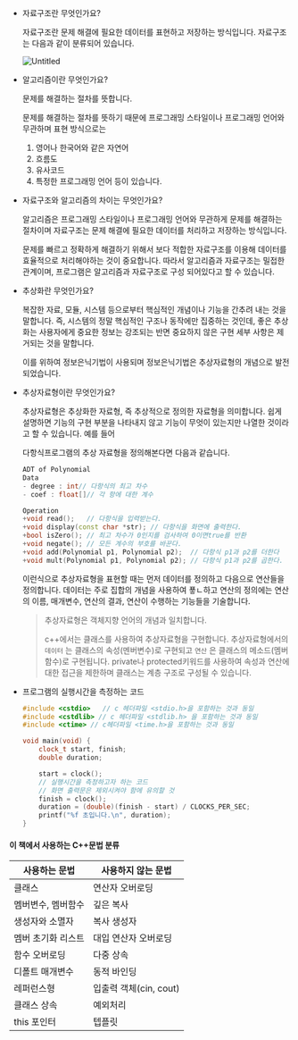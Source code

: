 

- 자료구조란 무엇인가요?
    
    자료구조란 문제 해결에 필요한 데이터를 표현하고 저장하는 방식입니다. 자료구조는 다음과 같이 분류되어 있습니다.
    
    ![Untitled](https://prod-files-secure.s3.us-west-2.amazonaws.com/0104449c-0dac-4ae2-8999-739ab3004a7e/5e374247-3254-4107-83b9-ca397edc4d0a/Untitled.png)
    
- 알고리즘이란 무엇인가요?
    
    문제를 해결하는 절차를 뜻합니다.
    
    문제를 해결하는 절차를 뜻하기 때문에 프로그래밍 스타일이나 프로그래밍 언어와 무관하며 표현 방식으로는
    1. 영어나 한국어와 같은 자연어 
    2. 흐름도 
    3. 유사코드
    4. 특정한 프로그래밍 언어 
    등이 있습니다.
    
- 자료구조와 알고리즘의 차이는 무엇인가요?
    
    알고리즘은 프로그래밍 스타일이나 프로그래밍 언어와 무관하게 문제를 해결하는 절차이며 자료구조는 문제 해결에 필요한 데이터를 처리하고 저장하는 방식입니다.
    
    문제를 빠르고 정확하게 해결하기 위해서 보다 적합한 자료구조를 이용해 데이터를 효율적으로 처리해야하는 것이 중요합니다.  따라서 알고리즘과 자료구조는 밀접한 관계이며, 프로그램은 알고리즘과 자료구조로 구성 되어있다고 할 수 있습니다.
    
- 추상화란 무엇인가요?
    
    복잡한 자료, 모듈, 시스템 등으로부터 핵심적인 개념이나 기능을 간추려 내는 것을 말합니다. 즉, 시스템의 정말 핵심적인 구조나 동작에만 집중하는 것인데, 좋은 추상화는 사용자에게 중요한 정보는 강조되는 반면 중요하지 않은 구현 세부 사항은 제거되는 것을 말합니다.
    
    이를 위하여 정보은닉기법이 사용되며 정보은닉기법은 추상자료형의 개념으로 발전되었습니다.
    
- 추상자료형이란 무엇인가요?
    
    추상자료형은 추상화한 자료형, 즉 추상적으로 정의한 자료형을 의미합니다. 쉽게 설명하면 기능의 구현 부분을 나타내지 않고 기능이 무엇이 있는지만 나열한 것이라고 할 수 있습니다. 예를 들어
    
    다항식프로그램의 추상 자료형을 정의해본다면 다음과 같습니다.
    
    ```cpp
    ADT of Polynomial
    Data
    - degree : int// 다항식의 최고 차수
    - coef : float[]// 각 항에 대한 계수
    
    Operation
    +void read();	// 다항식을 입력받는다.
    +void display(const char *str);	// 다항식을 화면에 출력한다.
    +bool isZero(); // 최고 차수가 0인지를 검사하여 0이면true를 반환
    +void negate(); // 모든 계수의 부호를 바꾼다.
    +void add(Polynomial p1, Polynomial p2);  // 다항식 p1과 p2를 더한다
    +void mult(Polynomial p1, Polynomial p2); // 다항식 p1과 p2를 곱한다.
    ```
    
    이런식으로 추상자료형을 표현할 때는 먼저 데이터를 정의하고 다음으로 연산들을 정의합니다. 데이터는 주로 집합의 개념을 사용하여 푷ㄴ하고 연산의 정의에는 연산의 이름, 매개변수, 연산의 결과, 연산이 수행하는 기능들을 기술합니다. 
    
    > 추상자료형은 객체지향 언어의 개념과 일치합니다.
    > 
    > 
    > c++에서는 클래스를 사용하여 추상자료형을 구현합니다. 
    > 추상자료형에서의 `데이터` 는  클래스의 속성(멘버변수)로 구현되고 `연산` 은 클래스의 메소드(멤버함수)로 구현됩니다. 
    > private나 protected키워드를 사용하여 속성과 연산에 대한 접근을 제한하며 클래스는 계층 구조로 구성될 수 있습니다.
    > 
    
- 프로그램의 실행시간을 측정하는 코드
    
    ```cpp
    #include <cstdio>	// c 헤더파일 <stdio.h>을 포함하는 것과 동일
    #include <cstdlib> // c 헤더파일 <stdlib.h> 을 포함하는 것과 동일
    #include <ctime> // c헤더파일 <time.h>을 포함하는 것과 동일
    
    void main(void) {
    	clock_t start, finish;
    	double duration;
    
    	start = clock();
    	// 실행시간을 측정하고자 하는 코드
    	// 화면 출력문은 제외시켜야 함에 유의할 것
    	finish = clock();
    	duration = (double)(finish - start) / CLOCKS_PER_SEC;
    	printf("%f 초입니다.\n", duration);
    }
    ```
    

#### 이 책에서 사용하는 C++문법 분류
| 사용하는 문법 | 사용하지 않는 문법 |
| --- | --- |
| 클래스 | 연산자 오버로딩 |
| 멤버변수, 멤버함수 | 깊은 복사 |
| 생성자와 소멸자 | 복사 생성자 |
| 멤버 초기화 리스트 | 대입 연산자 오버로딩 |
| 함수 오버로딩 | 다중 상속 |
| 디폴트 매개변수 | 동적 바인딩 |
| 레퍼런스형 | 입출력 객체(cin, cout) |
| 클래스 상속 | 예외처리 |
| this 포인터 | 텝플릿 |